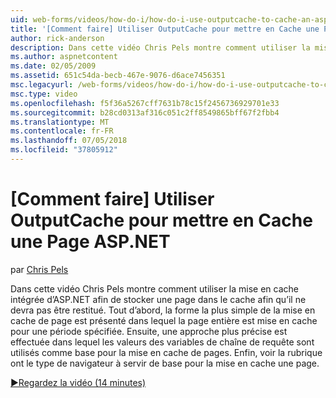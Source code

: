 ```yaml
---
uid: web-forms/videos/how-do-i/how-do-i-use-outputcache-to-cache-an-aspnet-page
title: '[Comment faire] Utiliser OutputCache pour mettre en Cache une Page ASP.NET | Microsoft Docs'
author: rick-anderson
description: Dans cette vidéo Chris Pels montre comment utiliser la mise en cache intégrée d’ASP.NET afin de stocker une page dans le cache afin qu’il ne devra pas être restitué. Tout d’abord, le...
ms.author: aspnetcontent
ms.date: 02/05/2009
ms.assetid: 651c54da-becb-467e-9076-d6ace7456351
msc.legacyurl: /web-forms/videos/how-do-i/how-do-i-use-outputcache-to-cache-an-aspnet-page
msc.type: video
ms.openlocfilehash: f5f36a5267cff7631b78c15f2456736929701e33
ms.sourcegitcommit: b28cd0313af316c051c2ff8549865bff67f2fbb4
ms.translationtype: MT
ms.contentlocale: fr-FR
ms.lasthandoff: 07/05/2018
ms.locfileid: "37805912"
---
```

<a name="how-do-i-use-outputcache-to-cache-an-aspnet-page"></a>[Comment faire] Utiliser OutputCache pour mettre en Cache une Page ASP.NET
====================
par [Chris Pels](https://twitter.com/chrispels)

Dans cette vidéo Chris Pels montre comment utiliser la mise en cache intégrée d’ASP.NET afin de stocker une page dans le cache afin qu’il ne devra pas être restitué. Tout d’abord, la forme la plus simple de la mise en cache de page est présenté dans lequel la page entière est mise en cache pour une période spécifiée. Ensuite, une approche plus précise est effectuée dans lequel les valeurs des variables de chaîne de requête sont utilisés comme base pour la mise en cache de pages. Enfin, voir la rubrique ont le type de navigateur à servir de base pour la mise en cache une page.

[&#9654;Regardez la vidéo (14 minutes)](https://channel9.msdn.com/Blogs/ASP-NET-Site-Videos/how-do-i-use-outputcache-to-cache-an-aspnet-page)

